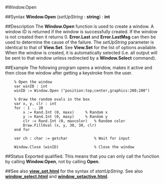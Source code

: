 
#Window.Open

##Syntax
**Window.Open** (_setUpString_ : **string**) : **int**



##Description
The **Window.Open** function is used to create a window. A window ID is returned if the window  is successfully created. If the window is not created then it returns 0. **Error.Last** and **Error.LastMsg** can then be used to determine the cause of the failure.
The _setUpString_ parameter is identical to that of **View.Set**. See **View.Set** for the list of options available. 
When the window is created, it is automatically selected (i.e. all output will be sent to that window unless redirected by a **Window.Select** command).



##Example
The following program opens a window, makes it active and then close the window after getting a keystroke from the user.


        % Open the window
        var winID : int
        winID := Window.Open ("position:top;center,graphics:200;200")
        
        % Draw the random ovals in the box
        var x, y, clr : int
        for : 1 .. 20
            x := Rand.Int (0, maxx)     % Random x
            y := Rand.Int (0, maxy)     % Random y
            clr := Rand.Int (0, maxcolor)   % Random color
            Draw.FillOval (x, y, 30, 30, clr)
        end for
        
        var ch : char := getchar            % Wait for input
        
        Window.Close (winID)                % Close the window
##Status
Exported qualified.
This means that you can only call the function by calling **Window.Open**, not by calling **Open**.



##See also
**[view_set.html](View.Set)** for the syntax of _startUpString_. See also **[window_select.html](Window.Select)** and **[window_setactive.html](Window.SetActive)**.


